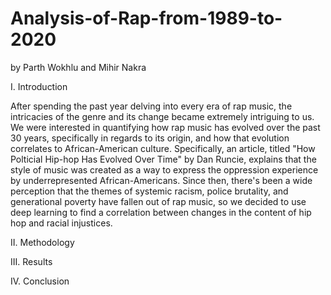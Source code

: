 # Analysis-of-Rap-from-1989-to-2020

by Parth Wokhlu and Mihir Nakra 

I. Introduction

After spending the past year delving into every era of rap music, the intricacies of the genre and its change became extremely intriguing to us. We were interested in quantifying how rap music has evolved over the past 30 years, specifically in regards to its origin, and how that evolution correlates to African-American culture. Specifically, an article, titled "How Polticial Hip-hop Has Evolved Over Time" by Dan Runcie, explains that the style of music was created as a way to express the oppression experience by underrepresented African-Americans. Since then, there's been a wide perception that the themes of systemic racism, police brutality, and generational poverty have fallen out of rap music, so we decided to use deep learning to find a correlation between changes in the content of hip hop and racial injustices.



II. Methodology


III. Results


IV. Conclusion
